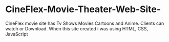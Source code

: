 # CineFlex-Movie-Theater-Web-Site-
CineFlex movie site has Tv Shows Movies Cartoons and Anime. Clients can watch or Download. When this site created i was using HTML, CSS, JavaScript
